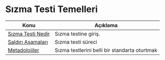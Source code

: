 # Sızma Testi Temelleri

Konu | Açıklama
---- | -----------
[Sızma Testi Nedir](00-Sızma-Testi-Temelleri.md) | Sızma testine giriş.
[Saldırı Aşamaları](01-Saldırı-Aşamaları.md) | Sızma testi süreci
[Metadolojiler](02-Metadolojiler.md) | Sızma testlerini belli bir standarta oturtmak

